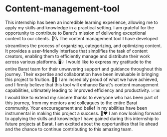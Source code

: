 # Content-management-tool

This internship has been an incredible learning experience, allowing me to apply my skills and knowledge in a practical setting. I am grateful for the opportunity to contribute to Barat's mission of delivering exceptional content to our clients. 🙌🔍
The content management tool I have developed streamlines the process of organizing, categorizing, and optimizing content. It provides a user-friendly interface that simplifies the task of content creators, enabling them to efficiently manage and distribute their work across various platforms. 🖥️💡
I would like to express my gratitude to the entire Barat team for their unwavering support and guidance throughout this journey. Their expertise and collaboration have been invaluable in bringing this project to fruition. 🤝👏
I am incredibly proud of what we have achieved, and I firmly believe that this tool will enhance Barat's content management capabilities, ultimately leading to improved efficiency and productivity. 📈📊
I would like to extend my sincere thanks to everyone who has been part of this journey, from my mentors and colleagues to the entire Barat community. Your encouragement and belief in my abilities have been instrumental in making this project a success. 🙏❤️
I am now looking forward to applying the skills and knowledge I have gained during this internship to future projects at Barat. I am excited about the opportunities that lie ahead and the chance to continue contributing to this amazing team. 
